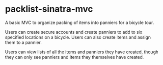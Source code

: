# packlist-sinatra-mvc
A basic MVC to organize packing of items into panniers for a bicycle tour.

Users can create secure accounts and create panniers to add to six specified locations on a bicycle.
Users can also create items and assign them to a pannier.

Users can view lists of all the items and panniers they have created, though they can only see panniers and items they themselves have created.
